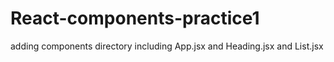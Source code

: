 # React-components-practice1
adding components directory including App.jsx and Heading.jsx and List.jsx
